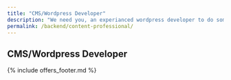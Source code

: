 ```yaml
---
title: "CMS/Wordpress Developer"
description: "We need you, an experianced wordpress developer to do some cool stuff with wordpress."
permalink: /backend/content-professional/
---
```

## CMS/Wordpress Developer

{% include offers_footer.md %}